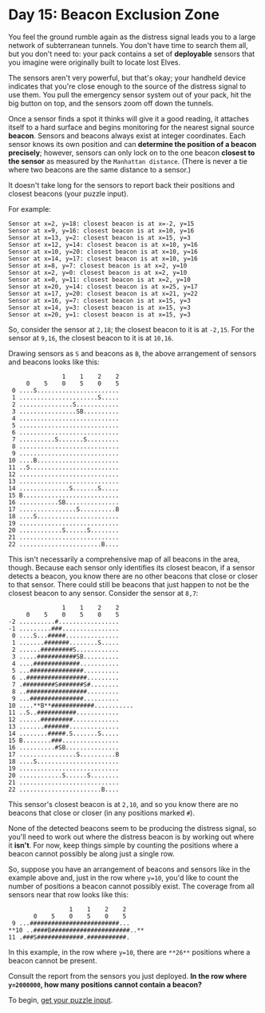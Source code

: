 # Day 15: Beacon Exclusion Zone

You feel the ground rumble again as the distress signal leads you to a large
network of subterranean tunnels.
You don't have time to search them all, but you don't need to: your pack
contains a set of **deployable** sensors that you imagine were originally
built to locate lost Elves.

The sensors aren't very powerful, but that's okay; your handheld device
indicates that you're close enough to the source of the distress signal
to use them.
You pull the emergency sensor system out of your pack,
hit the big button on top, and the sensors zoom off down the tunnels.

Once a sensor finds a spot it thinks will give it a good reading, it attaches
itself to a hard surface and begins monitoring for the nearest signal
source **beacon**.
Sensors and beacons always exist at integer coordinates. Each sensor knows its
own position and can **determine the position of a beacon precisely**; however,
sensors can only lock on to the one beacon **closest to the sensor** as
measured by the `Manhattan distance`.
(There is never a tie where two beacons are the same distance to a sensor.)

It doesn't take long for the sensors to report back their positions and
closest beacons (your puzzle input).

For example:

```plaintext
Sensor at x=2, y=18: closest beacon is at x=-2, y=15
Sensor at x=9, y=16: closest beacon is at x=10, y=16
Sensor at x=13, y=2: closest beacon is at x=15, y=3
Sensor at x=12, y=14: closest beacon is at x=10, y=16
Sensor at x=10, y=20: closest beacon is at x=10, y=16
Sensor at x=14, y=17: closest beacon is at x=10, y=16
Sensor at x=8, y=7: closest beacon is at x=2, y=10
Sensor at x=2, y=0: closest beacon is at x=2, y=10
Sensor at x=0, y=11: closest beacon is at x=2, y=10
Sensor at x=20, y=14: closest beacon is at x=25, y=17
Sensor at x=17, y=20: closest beacon is at x=21, y=22
Sensor at x=16, y=7: closest beacon is at x=15, y=3
Sensor at x=14, y=3: closest beacon is at x=15, y=3
Sensor at x=20, y=1: closest beacon is at x=15, y=3
```

So, consider the sensor at `2,18`; the closest beacon to it is at `-2,15`.
For the sensor at `9,16`, the closest beacon to it is at `10,16`.

Drawing sensors as `S` and beacons as `B`, the above arrangement of sensors and
beacons looks like this:

```plaintext
               1    1    2    2
     0    5    0    5    0    5
 0 ....S.......................
 1 ......................S.....
 2 ...............S............
 3 ................SB..........
 4 ............................
 5 ............................
 6 ............................
 7 ..........S.......S.........
 8 ............................
 9 ............................
10 ....B.......................
11 ..S.........................
12 ............................
13 ............................
14 ..............S.......S.....
15 B...........................
16 ...........SB...............
17 ................S..........B
18 ....S.......................
19 ............................
20 ............S......S........
21 ............................
22 .......................B....
```

This isn't necessarily a comprehensive map of all beacons in the area, though.
Because each sensor only identifies its closest beacon, if a sensor detects a
beacon, you know there are no other beacons that close or closer to that sensor.
There could still be beacons that just happen to not be the closest beacon
to any sensor.
Consider the sensor at `8,7`:

```plaintext
               1    1    2    2
     0    5    0    5    0    5
-2 ..........#.................
-1 .........###................
 0 ....S...#####...............
 1 .......#######........S.....
 2 ......#########S............
 3 .....###########SB..........
 4 ....#############...........
 5 ...###############..........
 6 ..#################.........
 7 .#########S#######S#........
 8 ..#################.........
 9 ...###############..........
10 ....**B**############...........
11 ..S..###########............
12 ......#########.............
13 .......#######..............
14 ........#####.S.......S.....
15 B........###................
16 ..........#SB...............
17 ................S..........B
18 ....S.......................
19 ............................
20 ............S......S........
21 ............................
22 .......................B....
```

This sensor's closest beacon is at `2,10`, and so you know there are no beacons
that close or closer (in any positions marked `#`).

None of the detected beacons seem to be producing the distress signal, so you'll
need to work out where the distress beacon is by working out where it **isn't**.
For now, keep things simple by counting the positions where a beacon cannot
possibly be along just a single row.

So, suppose you have an arrangement of beacons and sensors like in the example
above and, just in the row where `y=10`, you'd like to count the number of
positions a beacon cannot possibly exist.
The coverage from all sensors near that row looks like this:

```plaintext
                 1    1    2    2
       0    5    0    5    0    5
 9 ...#########################...
**10 ..####B######################..**
11 .###S#############.###########.
```

In this example, in the row where `y=10`, there are `**26**` positions where a
beacon cannot be present.

Consult the report from the sensors you just deployed.
**In the row where `y=2000000`, how many positions cannot contain a beacon?**

To begin, [get your puzzle input](https://adventofcode.com/2022/day/15/input).
